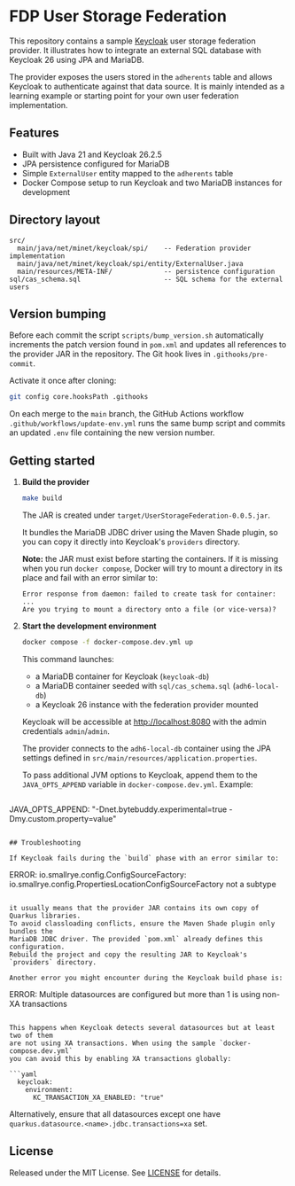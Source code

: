 # FDP User Storage Federation

This repository contains a sample [Keycloak](https://www.keycloak.org/) user storage federation provider. It illustrates how to integrate an external SQL database with Keycloak 26 using JPA and MariaDB.

The provider exposes the users stored in the `adherents` table and allows Keycloak to authenticate against that data source. It is mainly intended as a learning example or starting point for your own user federation implementation.

## Features

* Built with Java 21 and Keycloak 26.2.5
* JPA persistence configured for MariaDB
* Simple `ExternalUser` entity mapped to the `adherents` table
* Docker Compose setup to run Keycloak and two MariaDB instances for development

## Directory layout

```
src/
  main/java/net/minet/keycloak/spi/    -- Federation provider implementation
  main/java/net/minet/keycloak/spi/entity/ExternalUser.java
  main/resources/META-INF/             -- persistence configuration
sql/cas_schema.sql                     -- SQL schema for the external users
```

## Version bumping

Before each commit the script `scripts/bump_version.sh` automatically
increments the patch version found in `pom.xml` and updates all references
to the provider JAR in the repository. The Git hook lives in
`.githooks/pre-commit`.

Activate it once after cloning:

```bash
git config core.hooksPath .githooks
```


On each merge to the `main` branch, the GitHub Actions workflow
`.github/workflows/update-env.yml` runs the same bump script and commits
an updated `.env` file containing the new version number.


## Getting started

1. **Build the provider**

   ```bash
   make build
   ```

   The JAR is created under `target/UserStorageFederation-0.0.5.jar`.

   It bundles the MariaDB JDBC driver using the Maven Shade plugin,
   so you can copy it directly into Keycloak's `providers` directory.

   **Note:** the JAR must exist before starting the containers. If it is
   missing when you run `docker compose`, Docker will try to mount a
   directory in its place and fail with an error similar to:

   ```
   Error response from daemon: failed to create task for container: ...
   Are you trying to mount a directory onto a file (or vice-versa)?
   ```

2. **Start the development environment**

   ```bash
   docker compose -f docker-compose.dev.yml up
   ```

   This command launches:
   - a MariaDB container for Keycloak (`keycloak-db`)
   - a MariaDB container seeded with `sql/cas_schema.sql` (`adh6-local-db`)
   - a Keycloak 26 instance with the federation provider mounted

   Keycloak will be accessible at [http://localhost:8080](http://localhost:8080) with the admin credentials `admin`/`admin`.

   The provider connects to the `adh6-local-db` container using the JPA settings defined in `src/main/resources/application.properties`.

   To pass additional JVM options to Keycloak, append them to the `JAVA_OPTS_APPEND` variable in `docker-compose.dev.yml`. Example:

   ```yaml
JAVA_OPTS_APPEND: "-Dnet.bytebuddy.experimental=true -Dmy.custom.property=value"
```

## Troubleshooting

If Keycloak fails during the `build` phase with an error similar to:

```
ERROR: io.smallrye.config.ConfigSourceFactory: io.smallrye.config.PropertiesLocationConfigSourceFactory not a subtype
```

it usually means that the provider JAR contains its own copy of Quarkus libraries.
To avoid classloading conflicts, ensure the Maven Shade plugin only bundles the
MariaDB JDBC driver. The provided `pom.xml` already defines this configuration.
Rebuild the project and copy the resulting JAR to Keycloak's `providers` directory.

Another error you might encounter during the Keycloak build phase is:

```
ERROR: Multiple datasources are configured but more than 1 is using non-XA transactions
```

This happens when Keycloak detects several datasources but at least two of them
are not using XA transactions. When using the sample `docker-compose.dev.yml`
you can avoid this by enabling XA transactions globally:

```yaml
  keycloak:
    environment:
      KC_TRANSACTION_XA_ENABLED: "true"
```

Alternatively, ensure that all datasources except one have
`quarkus.datasource.<name>.jdbc.transactions=xa` set.

## License

Released under the MIT License. See [LICENSE](LICENSE) for details.
